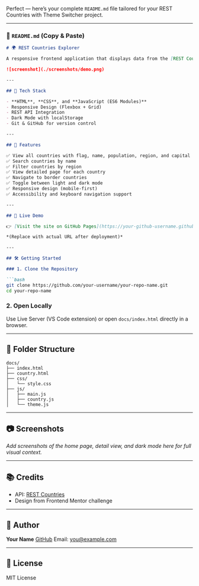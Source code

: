 Perfect — here’s your complete `README.md` file tailored for your REST Countries with Theme Switcher project.

---

### 📄 `README.md` (Copy & Paste)

````md
# 🌍 REST Countries Explorer

A responsive frontend application that displays data from the [REST Countries API](https://restcountries.com/) and allows users to search, filter, and explore detailed information about each country — with support for light and dark themes.

![screenshot](./screenshots/demo.png)

---

## 🔧 Tech Stack

- **HTML**, **CSS**, and **JavaScript (ES6 Modules)**
- Responsive Design (Flexbox + Grid)
- REST API Integration
- Dark Mode with localStorage
- Git & GitHub for version control

---

## 🚀 Features

✅ View all countries with flag, name, population, region, and capital  
✅ Search countries by name  
✅ Filter countries by region  
✅ View detailed page for each country  
✅ Navigate to border countries  
✅ Toggle between light and dark mode  
✅ Responsive design (mobile-first)  
✅ Accessibility and keyboard navigation support  

---

## 🔗 Live Demo

👉 [Visit the site on GitHub Pages](https://your-github-username.github.io/your-repo-name/)

*(Replace with actual URL after deployment)*

---

## 🛠 Getting Started

### 1. Clone the Repository

```bash
git clone https://github.com/your-username/your-repo-name.git
cd your-repo-name
````

### 2. Open Locally

Use Live Server (VS Code extension) or open `docs/index.html` directly in a browser.

---

## 📁 Folder Structure

```
docs/
├── index.html
├── country.html
├── css/
│   └── style.css
├── js/
│   ├── main.js
│   ├── country.js
│   └── theme.js
```

---

## 📷 Screenshots

*Add screenshots of the home page, detail view, and dark mode here for full visual context.*

---

## 📚 Credits

* API: [REST Countries](https://restcountries.com/)
* Design from Frontend Mentor challenge

---

## 💬 Author

**Your Name**
[GitHub](https://github.com/your-username)
Email: [you@example.com](mailto:you@example.com)

---

## 📝 License

MIT License


```
